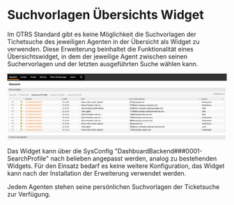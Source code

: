 # Suchvorlagen Übersichts Widget

Im OTRS Standard gibt es keine Möglichkeit die Suchvorlagen der Tichetsuche des jeweiligen Agenten in der Übersicht als Widget zu verwenden. Diese Erweiterung beinhaltet die Funktionalität eines Übersichtswidget, in dem der jeweilige Agent zwischen seinen Suchervorlagen und der letzten ausgeführten Suche wählen kann.

![Suchvorlagen Widget](doc/de/images/widget.png)

Das Widget kann über die SysConfig "DashboardBackend###0001-SearchProfile" nach belieben angepasst werden, analog zu bestehenden Widgets. Für den Einsatz bedarf es keine weitere Konfiguration, das Widget kann nach der Installation der Erweiterung verwendet werden.

Jedem Agenten stehen seine persönlichen Suchvorlagen der Ticketsuche zur Verfügung.

